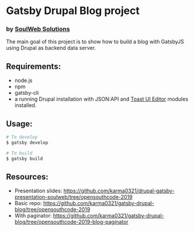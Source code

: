 # Gatsby Drupal Blog project
### by [SoulWeb Solutions](https://soulweb.it)

The main goal of this project is to show how to build a blog with GatsbyJS using Drupal as backend data server.

## Requirements:

- node.js
- npm
- gatsby-cli
- a running Drupal installation with JSON:API and [Toast UI Editor](https://www.drupal.org/project/tui_editor) modules installed.

## Usage:

```bash
# To develop
$ gatsby develop

# To build
$ gatsby build
```

## Resources:

- Presentation slides: https://github.com/karma0321/drupal-gatsby-presentation-soulweb/tree/opensouthcode-2019
- Basic repo: https://github.com/karma0321/gatsby-drupal-blog/tree/opensouthcode-2019
- With paginator: https://github.com/karma0321/gatsby-drupal-blog/tree/opensouthcode-2019-blog-paginator
